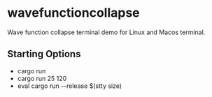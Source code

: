 # wavefunctioncollapse
Wave function collapse terminal demo for Linux and Macos terminal.

## Starting Options
 * cargo run
 * cargo run 25 120
 * eval cargo run --release $(stty size)